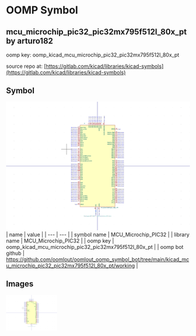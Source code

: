 # OOMP Symbol  
## mcu_microchip_pic32_pic32mx795f512l_80x_pt  by arturo182  
  
oomp key: oomp_kicad_mcu_microchip_pic32_pic32mx795f512l_80x_pt  
  
source repo at: [https://gitlab.com/kicad/libraries/kicad-symbols](https://gitlab.com/kicad/libraries/kicad-symbols)  
## Symbol  
  
[![working.png](working_600.png)](working.png)  
| name | value | 
| --- | --- | 
| symbol name | MCU_Microchip_PIC32 | 
| library name | MCU_Microchip_PIC32 | 
| oomp key | oomp_kicad_mcu_microchip_pic32_pic32mx795f512l_80x_pt | 
| oomp bot github | https://github.com/oomlout/oomlout_oomp_symbol_bot/tree/main/kicad_mcu_microchip_pic32_pic32mx795f512l_80x_pt/working | 
## Images  
  
[![working.png](working_140.png)](working.png)  
